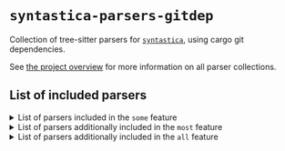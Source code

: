 # `syntastica-parsers-gitdep`

Collection of tree-sitter parsers for
[`syntastica`](https://crates.io/crates/syntastica), using cargo git
dependencies.

See
[the project overview](https://rubixdev.github.io/syntastica/syntastica/#parser-collections)
for more information on all parser collections.

<!-- Everything under here is autogenerated by running `cargo xtask codegen` -->
<!-- DO NOT EDIT! -->

## List of included parsers

<!-- dprint-ignore-start -->

<details>
<summary>List of parsers included in the <span class="stab portability"><code>some</code></span> feature</summary>

- [bash](https://github.com/tree-sitter/tree-sitter-bash/tree/ee2a8f9906b53a785b784ee816c0016c2b6866d2)
- [c](https://github.com/tree-sitter/tree-sitter-c/tree/cac392ac3d7d365c469971b117e92a0df3bc8305)
- [cpp](https://github.com/tree-sitter/tree-sitter-cpp/tree/70aed2e9e83eb7320ab7c454d3084300bf587037)
- [css](https://github.com/tree-sitter/tree-sitter-css/tree/769203d0f9abe1a9a691ac2b9fe4bb4397a73c51)
- [go](https://github.com/tree-sitter/tree-sitter-go/tree/64457ea6b73ef5422ed1687178d4545c3e91334a)
- [html](https://github.com/tree-sitter/tree-sitter-html/tree/86c253e675e7fdd1c0482efe0706f24bafbc3a7d) (not supported by this collection)
- [java](https://github.com/tree-sitter/tree-sitter-java/tree/c194ee5e6ede5f26cf4799feead4a8f165dcf14d)
- [javascript](https://github.com/tree-sitter/tree-sitter-javascript/tree/5720b249490b3c17245ba772f6be4a43edb4e3b7)
- [json](https://github.com/tree-sitter/tree-sitter-json/tree/40a81c01a40ac48744e0c8ccabbaba1920441199)
- [python](https://github.com/tree-sitter/tree-sitter-python/tree/62827156d01c74dc1538266344e788da74536b8a)
- [rust](https://github.com/tree-sitter/tree-sitter-rust/tree/0a70e15da977489d954c219af9b50b8a722630ee)
- [tsx](https://github.com/tree-sitter/tree-sitter-typescript/tree/286e90c32060032225f636a573d0e999f7766c97) (not supported by this collection)
- [typescript](https://github.com/tree-sitter/tree-sitter-typescript/tree/286e90c32060032225f636a573d0e999f7766c97) (not supported by this collection)

</details>

<details>
<summary>List of parsers additionally included in the <span class="stab portability"><code>most</code></span> feature</summary>

- [asm](https://github.com/rush-rs/tree-sitter-asm/tree/36dc26acc7818920de2e103e20a9f42358caf926)
- [c_sharp](https://github.com/tree-sitter/tree-sitter-c-sharp/tree/1648e21b4f087963abf0101ee5221bb413107b07)
- [haskell](https://github.com/tree-sitter/tree-sitter-haskell/tree/ba0bfb0e5d8e9e31c160d287878c6f26add3ec08)
- [jsdoc](https://github.com/tree-sitter/tree-sitter-jsdoc/tree/189a6a4829beb9cdbe837260653b4a3dfb0cc3db) (not supported by this collection)
- [php](https://github.com/tree-sitter/tree-sitter-php/tree/d38adb26304d9b9d38e9a3b4aae0ec4b29bf9462)
- [regex](https://github.com/tree-sitter/tree-sitter-regex/tree/e1cfca3c79896ff79842f057ea13e529b66af636)
- [ruby](https://github.com/tree-sitter/tree-sitter-ruby/tree/f257f3f57833d584050336921773738a3fd8ca22)
- [scala](https://github.com/tree-sitter/tree-sitter-scala/tree/8062487fb3b7f3ce1bb7ce1fd1c84bed60c75203)

</details>

<details>
<summary>List of parsers additionally included in the <span class="stab portability"><code>all</code></span> feature</summary>

- [ejs](https://github.com/tree-sitter/tree-sitter-embedded-template/tree/203f7bd3c1bbfbd98fc19add4b8fcb213c059205)
- [erb](https://github.com/tree-sitter/tree-sitter-embedded-template/tree/203f7bd3c1bbfbd98fc19add4b8fcb213c059205)
- [hexdump](https://github.com/rush-rs/tree-sitter-hexdump/tree/09eaf4fcfed00be93928d7d3d82b490cd1343b80)
- [ocaml](https://github.com/tree-sitter/tree-sitter-ocaml/tree/82e103cee0ffb61ee59f9b654b8e1d4b8e9cab74)
- [ocaml_interface](https://github.com/tree-sitter/tree-sitter-ocaml/tree/82e103cee0ffb61ee59f9b654b8e1d4b8e9cab74)
- [ql](https://github.com/tree-sitter/tree-sitter-ql/tree/bd087020f0d8c183080ca615d38de0ec827aeeaf)
- [rush](https://github.com/rush-rs/tree-sitter-rush/tree/6081a422d4f5dfb0426c09582e82e7070bb749d1)
- [verilog](https://github.com/tree-sitter/tree-sitter-verilog/tree/4457145e795b363f072463e697dfe2f6973c9a52)
- [wat](https://github.com/wasm-lsp/tree-sitter-wasm/tree/2ca28a9f9d709847bf7a3de0942a84e912f59088) (not supported by this collection)

</details>

<!-- dprint-ignore-end -->

